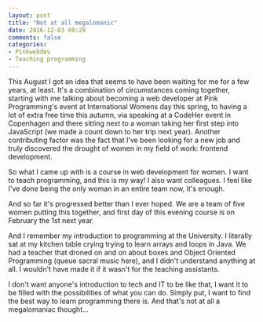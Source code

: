 ```yaml
---
layout: post
title: "Not at all megalomanic"
date: 2016-12-03 09:29
comments: false
categories: 
- Pinkwebdev
- Teaching programming
---
```


This August I got an idea that seems to have been waiting for me for a few years, at least. It's a combination of circumstances coming together, starting with me talking about becoming a web developer at Pink Programming's event at International Womens day this spring, to having a lot of extra free time this autumn, via speaking at a CodeHer event in Copenhagen and there sitting next to a woman taking her first step into JavaScript (we made a count down to her trip next year). Another contributing factor was the fact that I've been looking for a new job and truly discovered the drought of women in my field of work: frontend development.

So what I came up with is a course in web development for women. I want to teach programming, and this is my way! I also want colleagues. I feel like I've done being the only woman in an entire team now, it's enough.

And so far it's progressed better than I ever hoped. We are a team of five women putting this together, and first day of this evening course is on February the 1st next year.

And I remember my introduction to programming at the University. I literally sat at my kitchen table crying trying to learn arrays and loops in Java. We had a teacher that droned on and on about boxes and Object Oriented Programming (queue sacral music here), and I didn't understand anything at all. I wouldn't have made it if it wasn't for the teaching assistants.

I don't want anyone's introduction to tech and IT to be like that, I want it to be filled with the possibilities of what you can do. Simply put, I want to find the best way to learn programming there is. And that's not at all a megalomaniac thought...
